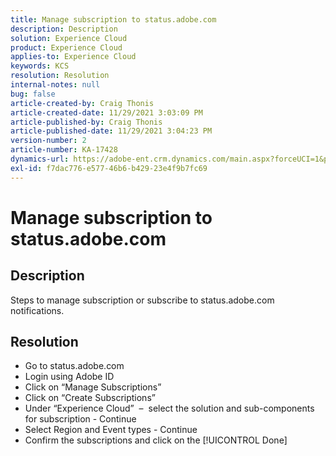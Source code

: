 ```yaml
---
title: Manage subscription to status.adobe.com
description: Description
solution: Experience Cloud
product: Experience Cloud
applies-to: Experience Cloud
keywords: KCS
resolution: Resolution
internal-notes: null
bug: false
article-created-by: Craig Thonis
article-created-date: 11/29/2021 3:03:09 PM
article-published-by: Craig Thonis
article-published-date: 11/29/2021 3:04:23 PM
version-number: 2
article-number: KA-17428
dynamics-url: https://adobe-ent.crm.dynamics.com/main.aspx?forceUCI=1&pagetype=entityrecord&etn=knowledgearticle&id=67a8f273-2551-ec11-8c62-00224804ee0d
exl-id: f7dac776-e577-46b6-b429-23e4f9b7fc69
---
```

# Manage subscription to status.adobe.com

## Description


Steps to manage subscription or subscribe to status.adobe.com notifications.


## Resolution


- Go to status.adobe.com
- Login using Adobe ID
- Click on “Manage Subscriptions”
- Click on “Create Subscriptions”
- Under “Experience Cloud”  –  select the solution and sub-components for subscription - Continue
- Select Region and Event types - Continue
- Confirm the subscriptions and click on the [!UICONTROL Done]
